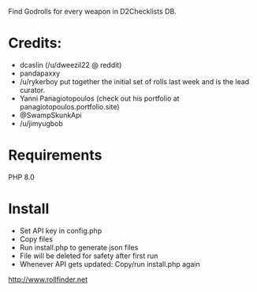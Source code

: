 Find Godrolls for every weapon in D2Checklists DB.

# Credits:
- dcaslin (/u/dweezil22 @ reddit)
- pandapaxxy
- /u/rykerboy put together the initial set of rolls last week and is the lead curator.
- Yanni Panagiotopoulos (check out his portfolio at panagiotopoulos.portfolio.site)
- @SwampSkunkApi
- /u/jimyugbob

# Requirements
PHP 8.0

# Install
- Set API key in config.php
- Copy files
- Run install.php to generate json files
- File will be deleted for safety after first run
- Whenever API gets updated: Copy/run install.php again

http://www.rollfinder.net
